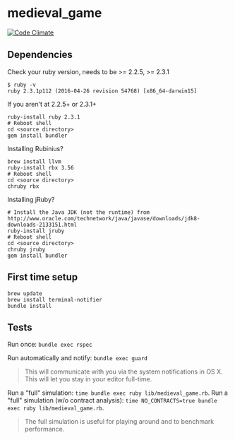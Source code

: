# medieval_game

[![Code Climate](https://codeclimate.com/github/vosechu/medieval_game/badges/gpa.svg)](https://codeclimate.com/github/vosechu/medieval_game)

## Dependencies

Check your ruby version, needs to be >= 2.2.5, >= 2.3.1

```
$ ruby -v
ruby 2.3.1p112 (2016-04-26 revision 54768) [x86_64-darwin15]
```

If you aren't at 2.2.5+ or 2.3.1+

```
ruby-install ruby 2.3.1
# Reboot shell
cd <source directory>
gem install bundler
```

Installing Rubinius?

```
brew install llvm
ruby-install rbx 3.56
# Reboot shell
cd <source directory>
chruby rbx
```

Installing jRuby?

```
# Install the Java JDK (not the runtime) from http://www.oracle.com/technetwork/java/javase/downloads/jdk8-downloads-2133151.html
ruby-install jruby
# Reboot shell
cd <source directory>
chruby jruby
gem install bundler
```

## First time setup

```
brew update
brew install terminal-notifier
bundle install
```

## Tests

Run once: `bundle exec rspec`

Run automatically and notify: `bundle exec guard`

> This will communicate with you via the system notifications in OS X. This will let you stay in your editor full-time.

Run a "full" simulation: `time bundle exec ruby lib/medieval_game.rb`.
Run a "full" simulation (w/o contract analysis): `time NO_CONTRACTS=true bundle exec ruby lib/medieval_game.rb`.

> The full simulation is useful for playing around and to benchmark performance.
